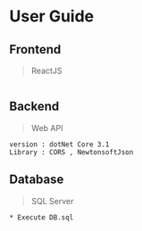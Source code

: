 # User Guide

## Frontend

> ReactJS
```

```


## Backend

> Web API
```
version : dotNet Core 3.1
Library : CORS , NewtonsoftJson
```

## Database
> SQL Server
```
* Execute DB.sql
```